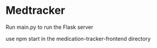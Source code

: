 # Medtracker
Run main.py to run the Flask server

use npm start in the medication-tracker-frontend directory
